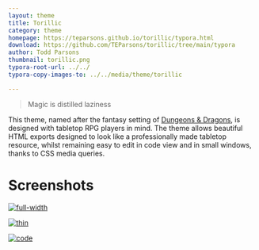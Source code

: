 ```yaml
---
layout: theme
title: Torillic
category: theme
homepage: https://teparsons.github.io/torillic/typora.html
download: https://github.com/TEParsons/torillic/tree/main/typora
author: Todd Parsons
thumbnail: torillic.png
typora-root-url: ../../
typora-copy-images-to: ../../media/theme/torillic

---
```


> Magic is distilled laziness

This theme, named after the fantasy setting of [Dungeons & Dragons](https://www.dndbeyond.com/), is designed with tabletop RPG players in mind. The theme allows beautiful HTML exports designed to look like a professionally made tabletop resource, whilst remaining easy to edit in code view and in small windows, thanks to CSS media queries.

# Screenshots

[![full-width](/media/theme/torillic/full.png)](/media/theme/torillic/full.png)

[![thin](/media/theme/torillic/thin.png)](/media/theme/torillic/thin.png)

[![code](/media/theme/torillic/code.png)](/media/theme/torillic/code.png)